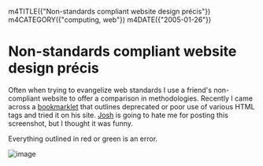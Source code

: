 m4TITLE({"Non-standards compliant website design précis"})
m4CATEGORY({"computing, web"})
m4DATE({"2005-01-26"})

Non-standards compliant website design précis
=============================================

Often when trying to evangelize web standards I use a friend's
non-compliant website to offer a comparison in methodologies. Recently I
came across a [bookmarklet](http://meyerweb.com/eric/tools/favelets/)
that outlines deprecated or poor use of various HTML tags and tried it
on his site. [Josh](http://www.ejoshua.com/) is going to hate me for
posting this screenshot, but I thought it was funny.

Everything outlined in red or green is an error.

![image](./ejoshua.org20050126.gif)
